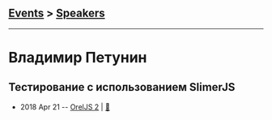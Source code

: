 ## [Events](../README.md) > [Speakers](../speakers.md)
---

# Владимир Петунин

## Тестирование с использованием SlimerJS
- 2018 Apr 21 -- [OrelJS 2](https://www.youtube.com/watch?v=qxHb3WMGDds)  | [:notebook:](http://oreljs.ru/second/files/Petunin_OrelJS2_Slimerjs.zip)  

